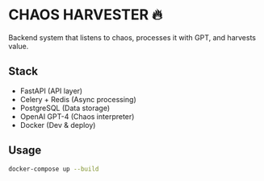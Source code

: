 # CHAOS HARVESTER 🔥

Backend system that listens to chaos, processes it with GPT, and harvests value.

## Stack

- FastAPI (API layer)
- Celery + Redis (Async processing)
- PostgreSQL (Data storage)
- OpenAI GPT-4 (Chaos interpreter)
- Docker (Dev & deploy)

## Usage

```bash
docker-compose up --build

